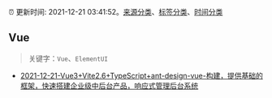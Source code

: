 :alarm_clock: 更新时间: 2021-12-21 03:41:52。[来源分类](../README.md)、[标签分类](../TAGS.md)、[时间分类](../TIMELINE.md)

## Vue


> 关键字：`Vue`、`ElementUI`



- [2021-12-21-Vue3+Vite2.6+TypeScript+ant-design-vue-构建，提供基础的框架，快速搭建企业级中后台产品，响应式管理后台系统](https://www.v2ex.com/t/823462) 